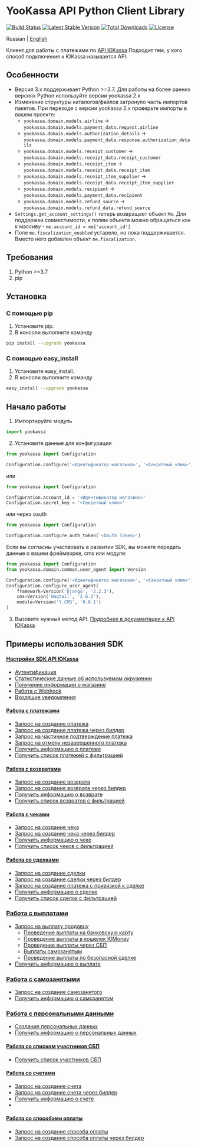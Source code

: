 # YooKassa API Python Client Library

[![Build Status](https://travis-ci.org/yoomoney/yookassa-sdk-python.svg?branch=master)](https://travis-ci.org/yoomoney/yookassa-sdk-python)
[![Latest Stable Version](https://img.shields.io/pypi/v/yookassa.svg)](https://pypi.org/project/yookassa/)
[![Total Downloads](https://img.shields.io/pypi/dm/yookassa.svg)](https://pypi.org/project/yookassa/)
[![License](https://img.shields.io/pypi/l/yookassa.svg)](https://git.yoomoney.ru/projects/SDK/repos/yookassa-sdk-python)

Russian | [English](README.en.md)

Клиент для работы с платежами по [API ЮKassa](https://yookassa.ru/developers/api)
Подходит тем, у кого способ подключения к ЮKassa называется API.

## Особенности

* Версия 3.x поддерживает Python >=3.7. Для работы на более ранних версиях Python используйте версии yookassa 2.x
* Изменение структуры каталогов/файлов затронуло часть импортов пакетов. При переходе с версии yookassa 2.x проверьте импорты в вашем проекте:
  * `yookassa.domain.models.airline` → `yookassa.domain.models.payment_data.request.airline`
  * `yookassa.domain.models.authorization_details` → `yookassa.domain.models.payment_data.response.authorization_details`
  * `yookassa.domain.models.receipt_customer` → `yookassa.domain.models.receipt_data.receipt_customer`
  * `yookassa.domain.models.receipt_item` → `yookassa.domain.models.receipt_data.receipt_item`
  * `yookassa.domain.models.receipt_item_supplier` → `yookassa.domain.models.receipt_data.receipt_item_supplier`
  * `yookassa.domain.models.recipient` → `yookassa.domain.models.payment_data.recipient`
  * `yookassa.domain.models.refund_source` → `yookassa.domain.models.refund_data.refund_source`
* `Settings.get_account_settings()` теперь возвращает объект `Me`. Для поддержки совместимости, к полям объекта можно обращаться как к массиву - `me.account_id = me['account_id']`
* Поле `me.fiscalization_enabled` устарело, но пока поддерживается. Вместо него добавлен объект `me.fiscalization`.

## Требования

1. Python >=3.7
2. pip

## Установка
### C помощью pip

1. Установите pip.
2. В консоли выполните команду
```bash
pip install --upgrade yookassa
```

### С помощью easy_install
1. Установите easy_install.
2. В консоли выполните команду
```bash
easy_install --upgrade yookassa
```

## Начало работы

1. Импортируйте модуль
```python
import yookassa
```
2. Установите данные для конфигурации
```python
from yookassa import Configuration

Configuration.configure('<Идентификатор магазина>', '<Секретный ключ>')
```

или

```python
from yookassa import Configuration

Configuration.account_id = '<Идентификатор магазина>'
Configuration.secret_key = '<Секретный ключ>'
```

или через oauth

```python
from yookassa import Configuration

Configuration.configure_auth_token('<Oauth Token>')
```

Если вы согласны участвовать в развитии SDK, вы можете передать данные о вашем фреймворке, cms или модуле:
```python
from yookassa import Configuration
from yookassa.domain.common.user_agent import Version

Configuration.configure('<Идентификатор магазина>', '<Секретный ключ>')
Configuration.configure_user_agent(
    framework=Version('Django', '2.2.3'),
    cms=Version('Wagtail', '2.6.2'),
    module=Version('Y.CMS', '0.0.1')
)
```

3. Вызовите нужный метод API. [Подробнее в документации к API ЮKassa](https://yookassa.ru/developers/api)

## Примеры использования SDK

#### [Настройки SDK API ЮKassa](./docs/examples/01-configuration.md)
* [Аутентификация](./docs/examples/01-configuration.md#Аутентификация)
* [Статистические данные об используемом окружении](./docs/examples/01-configuration.md#Статистические-данные-об-используемом-окружении)
* [Получение информации о магазине](./docs/examples/01-configuration.md#Получение-информации-о-магазине)
* [Работа с Webhook](./docs/examples/01-configuration.md#Работа-с-Webhook)
* [Входящие уведомления](./docs/examples/01-configuration.md#Входящие-уведомления)

#### [Работа с платежами](./docs/examples/02-payments.md)
* [Запрос на создание платежа](./docs/examples/02-payments.md#Запрос-на-создание-платежа)
* [Запрос на создание платежа через билдер](./docs/examples/02-payments.md#Запрос-на-создание-платежа-через-билдер)
* [Запрос на частичное подтверждение платежа](./docs/examples/02-payments.md#Запрос-на-частичное-подтверждение-платежа)
* [Запрос на отмену незавершенного платежа](./docs/examples/02-payments.md#Запрос-на-отмену-незавершенного-платежа)
* [Получить информацию о платеже](./docs/examples/02-payments.md#Получить-информацию-о-платеже)
* [Получить список платежей с фильтрацией](./docs/examples/02-payments.md#Получить-список-платежей-с-фильтрацией)

#### [Работа с возвратами](./docs/examples/03-refunds.md)
* [Запрос на создание возврата](./docs/examples/03-refunds.md#Запрос-на-создание-возврата)
* [Запрос на создание возврата через билдер](./docs/examples/03-refunds.md#Запрос-на-создание-возврата-через-билдер)
* [Получить информацию о возврате](./docs/examples/03-refunds.md#Получить-информацию-о-возврате)
* [Получить список возвратов с фильтрацией](./docs/examples/03-refunds.md#Получить-список-возвратов-с-фильтрацией)

#### [Работа с чеками](./docs/examples/04-receipts.md)
* [Запрос на создание чека](./docs/examples/04-receipts.md#Запрос-на-создание-чека)
* [Запрос на создание чека через билдер](./docs/examples/04-receipts.md#Запрос-на-создание-чека-через-билдер)
* [Получить информацию о чеке](./docs/examples/04-receipts.md#Получить-информацию-о-чеке)
* [Получить список чеков с фильтрацией](./docs/examples/04-receipts.md#Получить-список-чеков-с-фильтрацией)

#### [Работа со сделками](./docs/examples/05-deals.md)
* [Запрос на создание сделки](./docs/examples/05-deals.md#Запрос-на-создание-сделки)
* [Запрос на создание сделки через билдер](./docs/examples/05-deals.md#Запрос-на-создание-сделки-через-билдер)
* [Запрос на создание платежа с привязкой к сделке](./docs/examples/05-deals.md#Запрос-на-создание-платежа-с-привязкой-к-сделке)
* [Получить информацию о сделке](./docs/examples/05-deals.md#Получить-информацию-о-сделке)
* [Получить список сделок с фильтрацией](./docs/examples/05-deals.md#Получить-список-сделок-с-фильтрацией)

### [Работа с выплатами](./docs/examples/06-payouts.md)
* [Запрос на выплату продавцу](./docs/examples/06-payouts.md#Запрос-на-выплату-продавцу)
  * [Проведение выплаты на банковскую карту](./docs/examples/06-payouts.md#Проведение-выплаты-на-банковскую-карту)
  * [Проведение выплаты в кошелек ЮMoney](./docs/examples/06-payouts.md#Проведение-выплаты-в-кошелек-юmoney)
  * [Проведение выплаты через СБП](./docs/examples/06-payouts.md#Проведение-выплаты-через-сбп)
  * [Выплаты самозанятым](./docs/examples/06-payouts.md#Выплаты-самозанятым)
  * [Проведение выплаты по безопасной сделке](./docs/examples/06-payouts.md#Проведение-выплаты-по-безопасной-сделке)
* [Получить информацию о выплате](./docs/examples/06-payouts.md#Получить-информацию-о-выплате)

### [Работа с самозанятыми](./docs/examples/07-self-employed.md)
* [Запрос на создание самозанятого](./docs/examples/07-self-employed.md#Запрос-на-создание-самозанятого)
* [Получить информацию о самозанятом](./docs/examples/07-self-employed.md#Получить-информацию-о-самозанятом)

### [Работа с персональными данными](./docs/examples/08-personal-data.md)
* [Создание персональных данных](./docs/examples/08-personal-data.md#Создание-персональных-данных)
* [Получить информацию о персональных данных](./docs/examples/08-personal-data.md#Получить-информацию-о-персональных-данных)

#### [Работа со списком участников СБП](./docs/examples/09-sbp-banks.md)
* [Получить список участников СБП](./docs/examples/09-sbp-banks.md#Получить-список-участников-СБП)

#### [Работа со счетами](./docs/examples/10-invoices.md)
* [Запрос на создание счета](./docs/examples/10-invoices.md#Запрос-на-создание-счета)
* [Запрос на создание счета через билдер](./docs/examples/10-invoices.md#Запрос-на-создание-счета-через-билдер)
* [Получить информацию о счете](./docs/examples/10-invoices.md#Получить-информацию-о-счете)
* 
#### [Работа со способами оплаты](./docs/examples/11-payment-methods.md)
* [Запрос на создание способа оплаты](./docs/examples/11-payment-methods.md#Запрос-на-создание-способа-оплаты)
* [Запрос на создание способа оплаты через билдер](./docs/examples/11-payment-methods.md#Запрос-на-создание-способа-оплаты-через-билдер)
